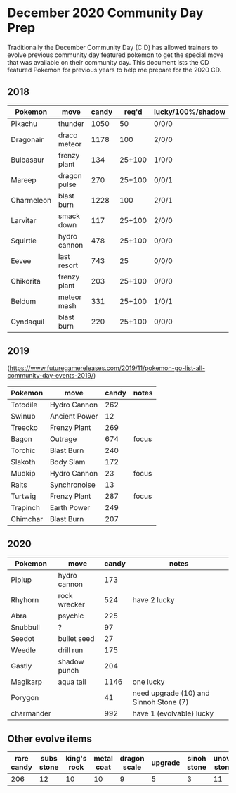 # December 2020 Community Day Prep

Traditionally the December Community Day (C D) has allowed trainers to evolve previous community day featured pokemon to get the special move that was available on their community day. This document lsts the CD featured Pokemon for previous years to help me prepare for the 2020 CD.

## 2018

|Pokemon|move|candy|req'd|lucky/100%/shadow|other items|notes|
|---|---|---|---|---|---|---|
|Pikachu|thunder|1050|50|0/0/0|
|Dragonair|draco meteor|1178|100|2/0/0|
|Bulbasaur|frenzy plant|134|25+100|1/0/0|
|Mareep|dragon pulse|270|25+100|0/0/1|
|Charmeleon|blast burn|1228|100|2/0/1|
|Larvitar|smack down|117|25+100|2/0/0|
|Squirtle|hydro cannon|478|25+100|0/0/0|
|Eevee|last resort|743|25|0/0/0|10k walk Umbreon/Espeon|
|Chikorita|frenzy plant|203|25+100|0/0/0|
|Beldum|meteor mash|331|25+100|1/0/1|
|Cyndaquil|blast burn|220|25+100|0/0/0|

## 2019

(https://www.futuregamereleases.com/2019/11/pokemon-go-list-all-community-day-events-2019/)

|Pokemon|move|candy|notes|
|---|---|---|---|
|Totodile|Hydro Cannon|262|
|Swinub|Ancient Power|12|
|Treecko|Frenzy Plant|269|
|Bagon|Outrage|674|focus
|Torchic|Blast Burn|240|
|Slakoth|Body Slam|172|
|Mudkip|Hydro Cannon|23|focus
|Ralts|Synchronoise|13|
|Turtwig|Frenzy Plant|287|focus
|Trapinch|Earth Power|249|
|Chimchar|Blast Burn|207|

## 2020

|Pokemon|move|candy|notes|
|---|---|---|---|
|Piplup|hydro cannon|173|
|Rhyhorn|rock wrecker|524|have 2 lucky
|Abra|psychic|225|
|Snubbull|?|97|
|Seedot|bullet seed|27|
|Weedle|drill run|175|
|Gastly|shadow punch|204|
|Magikarp|aqua tail|1146|one lucky
|Porygon||41|need upgrade (10) and Sinnoh Stone (7)
|charmander||992|have 1 (evolvable) lucky

## Other evolve items

|rare candy|subs stone|king's rock|metal coat|dragon scale|upgrade|sinoh stone|unova stone|
|---|---|---|---|---|---|---|---|
|206|12|10|10|9|5|3|11|
